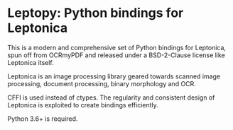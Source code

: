 # Leptopy: Python bindings for Leptonica

This is a modern and comprehensive set of Python bindings for Leptonica, spun off from
OCRmyPDF and released under a BSD-2-Clause license like Leptonica itself.

Leptonica is an image processing library geared towards scanned image processing,
document processing, binary morphology and OCR.

CFFI is used instead of ctypes. The regularity and consistent design of Leptonica is
exploited to create bindings efficiently.

Python 3.6+ is required.